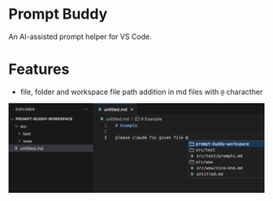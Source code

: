 # Prompt Buddy

An AI-assisted prompt helper for VS Code.

# Features

- file, folder and workspace file path addition in md files with `@` characther

![Autocomplete Demo](images/ss-autocomplete.png)
